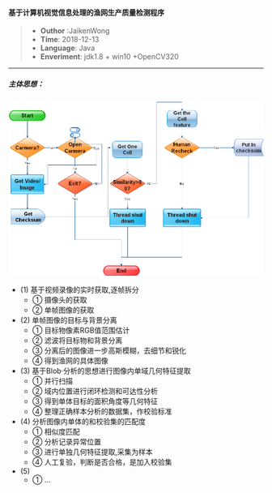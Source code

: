 #### 基于计算机视觉信息处理的渔网生产质量检测程序
> - **Outhor** :JaikenWong 
> - **Time**: 2018-12-13 
> - **Language**: Java
> - **Enveriment**: jdk1.8 + win10 +OpenCV320
---
##### 主体思想：
 ![流程图](images/1-1.png)
- (1) 基于视频录像的实时获取,逐帧拆分
    - ① 摄像头的获取
    - ② 单帧图像的获取
- (2) 单帧图像的目标与背景分离
    - ① 目标物像素RGB值范围估计
    - ② 滤波将目标物和背景分离
    - ③ 分离后的图像进一步高斯模糊，去细节和锐化
    - ④ 得到渔网的具体图像
- (3) 基于Blob·分析的思想进行图像内单域几何特征提取
    - ① 并行扫描
    - ② 域内位置进行闭环检测和可达性分析
    - ③ 得到单体目标的面积角度等几何特征
    - ④ 整理正确样本分析的数据集，作校验标准
- (4) 分析图像内单体的和校验集的匹配度
    - ① 相似度匹配
    - ② 分析记录异常位置
    - ③ 进行单独几何特征提取,采集为样本
    - ④ 人工复验，判断是否合格，是加入校验集
- (5)
    - ① ...
